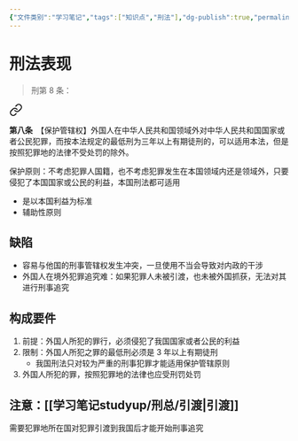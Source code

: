 ```yaml
---
{"文件类别":"学习笔记","tags":["知识点","刑法"],"dg-publish":true,"permalink":"/学习笔记studyup/刑总/保护原则/","dgPassFrontmatter":true,"created":"2024-10-30T15:24:23.005+08:00","updated":"2024-10-30T17:04:27.146+08:00"}
---
```


# 刑法表现
>刑第 8 条：
<div class="transclusion internal-embed is-loaded"><a class="markdown-embed-link" href="////#t8" aria-label="Open link"><svg xmlns="http://www.w3.org/2000/svg" width="24" height="24" viewBox="0 0 24 24" fill="none" stroke="currentColor" stroke-width="2" stroke-linecap="round" stroke-linejoin="round" class="svg-icon lucide-link"><path d="M10 13a5 5 0 0 0 7.54.54l3-3a5 5 0 0 0-7.07-7.07l-1.72 1.71"></path><path d="M14 11a5 5 0 0 0-7.54-.54l-3 3a5 5 0 0 0 7.07 7.07l1.71-1.71"></path></svg></a><div class="markdown-embed">



**第八条**　【保护管辖权】外国人在中华人民共和国领域外对中华人民共和国国家或者公民犯罪，而按本法规定的最低刑为三年以上有期徒刑的，可以适用本法，但是按照犯罪地的法律不受处罚的除外。 

</div></div>


保护原则：不考虑犯罪人国籍，也不考虑犯罪发生在本国领域内还是领域外，只要侵犯了本国国家或公民的利益，本国刑法都可适用
- 是以本国利益为标准
- 辅助性原则
## 缺陷
- 容易与他国的刑事管辖权发生冲突，一旦使用不当会导致对内政的干涉
- 外国人在境外犯罪追究难：如果犯罪人未被引渡，也未被外国抓获，无法对其进行刑事追究
## 构成要件
1. 前提：外国人所犯的罪行，必须侵犯了我国国家或者公民的利益
2. 限制：外国人所犯之罪的最低刑必须是 3 年以上有期徒刑
	- 我国刑法只对较为严重的刑事犯罪才能适用保护管辖原则
3. 外国人所犯的罪，按照犯罪地的法律也应受刑罚处罚
## 注意：[[学习笔记studyup/刑总/引渡\|引渡]]
需要犯罪地所在国对犯罪引渡到我国后才能开始刑事追究